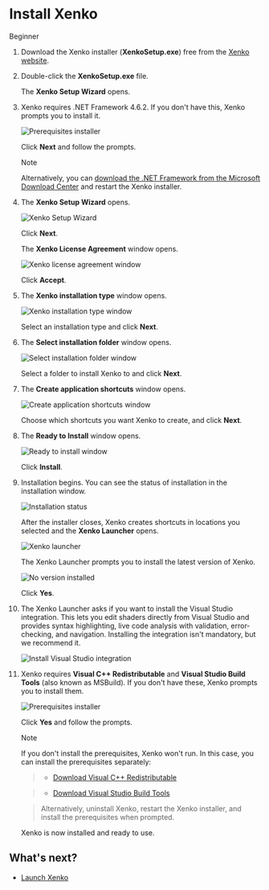 # Install Xenko

<span class="label label-doc-level">Beginner</span>

1. Download the Xenko installer (**XenkoSetup.exe**) free from the [Xenko website](http://xenko.com/download/).
 
2. Double-click the **XenkoSetup.exe** file.
 
    The **Xenko Setup Wizard** opens.

3. Xenko requires .NET Framework 4.6.2. If you don't have this, Xenko prompts you to install it.

    ![Prerequisites installer](media/prerequisites-installer.png)

    Click **Next** and follow the prompts.

    > [!Note]
    > Alternatively, you can [download the .NET Framework from the Microsoft Download Center](https://www.microsoft.com/en-us/download/details.aspx?id=53345) and restart the Xenko installer.
	
4. The **Xenko Setup Wizard** opens.

     ![Xenko Setup Wizard](media/install-xenko-setup-wizard.png)
 
     Click **Next**.
 
    The **Xenko License Agreement** window opens.

    ![Xenko license agreement window](media/install-xenko-license-agreement.png)

    Click **Accept**.
	
5. The **Xenko installation type** window opens.

    ![Xenko installation type window](media/install-xenko-installation-type.png)
	
    Select an installation type and click **Next**. 

6.  The **Select installation folder** window opens.

    ![Select installation folder window](media/install-xenko-select-installation-folder.png)

    Select a folder to install Xenko to and click **Next**.
	
7. The **Create application shortcuts** window opens.
    
    ![Create application shortcuts window](media/install-xenko-create-application-shortcuts.png)

    Choose which shortcuts you want Xenko to create, and click **Next**.
	
8. The **Ready to Install** window opens.
    
    ![Ready to install window](media/install-xenko-ready-to-install.png)

    Click **Install**.

9.  Installation begins. You can see the status of installation in the installation window.
 
    ![Installation status](media/install-xenko-installation-status.png)

    After the installer closes, Xenko creates shortcuts in locations you selected and the **Xenko Launcher** opens. 

    ![Xenko launcher](media/xenko-launcher-interface.png)

    The Xenko Launcher prompts you to install the latest version of Xenko.

    ![No version installed](media/xenko-launcher-install-last-version.png)

    Click **Yes**.

11. The Xenko Launcher asks if you want to install the Visual Studio integration. This lets you edit shaders directly from Visual Studio and provides syntax highlighting, live code analysis with validation, error-checking, and navigation. Installing the integration isn't mandatory, but we recommend it.

    ![Install Visual Studio integration](media/install-VS-plug-in-prompt.png)

12. Xenko requires **Visual C++ Redistributable** and **Visual Studio Build Tools** (also known as MSBuild). If you don't have these, Xenko prompts you to install them.

    ![Prerequisites installer](media/prerequsites-installer2.png)

    Click **Yes** and follow the prompts.

    > [!Note]
    > If you don't install the prerequisites, Xenko won't run. In this case, you can install the prerequisites separately:
    
    > * [Download Visual C++ Redistributable](https://www.microsoft.com/en-us/download/details.aspx?id=48145)

    > * [Download Visual Studio Build Tools](http://landinghub.visualstudio.com/visual-cpp-build-tools)

    > Alternatively, uninstall Xenko, restart the Xenko installer, and install the prerequisites when prompted.

    Xenko is now installed and ready to use.

## What's next?

* [Launch Xenko](launch-xenko.md)